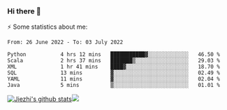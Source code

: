 ### Hi there 👋

⚡ Some statistics about me:


<!--START_SECTION:waka-->

```text
From: 26 June 2022 - To: 03 July 2022

Python           4 hrs 12 mins   ███████████▓░░░░░░░░░░░░░   46.50 %
Scala            2 hrs 37 mins   ███████▒░░░░░░░░░░░░░░░░░   29.03 %
XML              1 hr 41 mins    ████▓░░░░░░░░░░░░░░░░░░░░   18.70 %
SQL              13 mins         ▓░░░░░░░░░░░░░░░░░░░░░░░░   02.49 %
YAML             11 mins         ▓░░░░░░░░░░░░░░░░░░░░░░░░   02.04 %
Java             5 mins          ▒░░░░░░░░░░░░░░░░░░░░░░░░   01.01 %
```

<!--END_SECTION:waka-->





[![Jiezhi's github stats](https://github-readme-stats.vercel.app/api?username=Jiezhi&show_icons=true)](https://github.com/Jiezhi/github-readme-stats)[![](https://stats.justsong.cn/api/leetcode/?username=Jiezhi)](https://leetcode.com/Jiezhi/) 
<!--
[![Top Langs](https://github-readme-stats.vercel.app/api/top-langs/?username=Jiezhi&hide=javascript,html)](https://github.com/Jiezhi/github-readme-stats)

**Jiezhi/Jiezhi** is a ✨ _special_ ✨ repository because its `README.md` (this file) appears on your GitHub profile.

Here are some ideas to get you started:

- 🔭 I’m currently working on ...
- 🌱 I’m currently learning ...
- 👯 I’m looking to collaborate on ...
- 🤔 I’m looking for help with ...
- 💬 Ask me about ...
- 📫 How to reach me: ...
- 😄 Pronouns: ...
- ⚡ Fun fact: ...
-->

